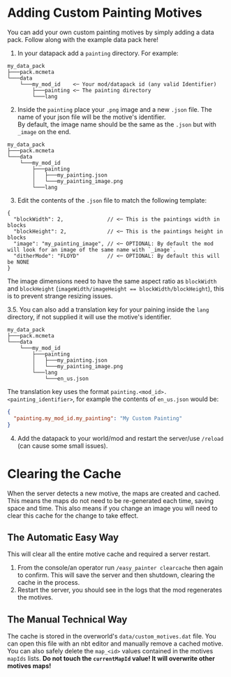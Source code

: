 # Adding Custom Painting Motives
You can add your own custom painting motives by simply adding a data pack. Follow along with the example data pack here!

1. In your datapack add a `painting` directory. For example:
```
my_data_pack
├───pack.mcmeta
└───data
    └───my_mod_id    <─ Your mod/datapack id (any valid Identifier)
        ├───painting <─ The painting directory
        └───lang
```
2. Inside the `painting` place your `.png` image and a new `.json` file. The name of your json file will be the motive's identifier.  
By default, the image name should be the same as the `.json` but with `_image` on the end.
```
my_data_pack
├───pack.mcmeta
└───data
    └───my_mod_id    
        ├───painting
        │   ├───my_painting.json
        │   └───my_painting_image.png
        └───lang
```
3. Edit the contents of the `.json` file to match the following template:
```json5
{
  "blockWidth": 2,              // <─ This is the paintings width in blocks
  "blockHeight": 2,             // <─ This is the paintings height in blocks
  "image": "my_painting_image", // <─ OPTIONAL: By default the mod will look for an image of the same name with `_image`.
  "ditherMode": "FLOYD"         // <─ OPTIONAL: By default this will be NONE
}
```
The image dimensions need to have the same aspect ratio as `blockWidth` and `blockHeight` (`imageWidth/imageHeight == blockWidth/blockHeight`), this is to prevent strange resizing issues.

3.5. You can also add a translation key for your paining inside the `lang` directory, if not supplied it will use the motive's identifier.
```
my_data_pack
├───pack.mcmeta
└───data
    └───my_mod_id    
        ├───painting
        │   ├───my_painting.json
        │   └───my_painting_image.png
        └───lang
            └───en_us.json
```
The translation key uses the format `painting.<mod_id>.<painting_identifier>`, for example the contents of `en_us.json` would be:
```json
{
  "painting.my_mod_id.my_painting": "My Custom Painting"
}
```

4. Add the datapack to your world/mod and restart the server/use `/reload` (can cause some small issues).

# Clearing the Cache
When the server detects a new motive, the maps are created and cached. This means the maps do not need to be re-generated each time, saving space and time.
This also means if you change an image you will need to clear this cache for the change to take effect.

## The Automatic Easy Way
This will clear all the entire motive cache and required a server restart.
1. From the console/an operator run `/easy_painter clearcache` then again to confirm. This will save the server and then shutdown, clearing the cache in the process.
2. Restart the server, you should see in the logs that the mod regenerates the motives.

## The Manual Technical Way
The cache is stored in the overworld's `data/custom_motives.dat` file. You can open this file with an nbt editor and manually remove a cached motive.
You can also safely delete the `map_<id>` values contained in the motives `mapIds` lists.
**Do not touch the `currentMapId` value! It will overwrite other motives maps!**